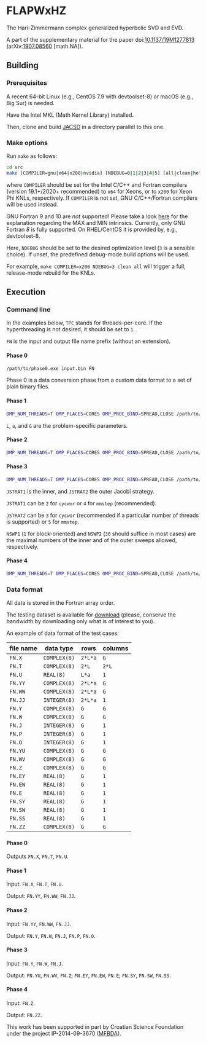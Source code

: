 # FLAPWxHZ
The Hari-Zimmermann complex generalized hyperbolic SVD and EVD.

A part of the supplementary material for the paper
doi:[10.1137/19M1277813](https://doi.org/10.1137/19M1277813 "The LAPW Method with Eigendecomposition Based on the Hari–Zimmermann Generalized Hyperbolic SVD")
(arXiv:[1907.08560](https://arxiv.org/abs/1907.08560 "The LAPW Method with Eigendecomposition Based on the Hari–Zimmermann Generalized Hyperbolic SVD") \[math.NA\]).

## Building

### Prerequisites

A recent 64-bit Linux (e.g., CentOS 7.9 with devtoolset-8) or macOS (e.g., Big Sur) is needed.

Have the Intel MKL (Math Kernel Library) installed.

Then, clone and build [JACSD](https://github.com/venovako/JACSD) in a directory parallel to this one.

### Make options

Run ``make`` as follows:
```bash
cd src
make [COMPILER=gnu|x64|x200|nvidia] [NDEBUG=0|1|2|3|4|5] [all|clean|help]
```
where ``COMPILER`` should be set for the Intel C/C++ and Fortran compilers (version 19.1+/2020+ recommended) to ``x64`` for Xeons, or to ``x200`` for Xeon Phi KNLs, respectively.
If ``COMPILER`` is not set, GNU C/C++/Fortran compilers will be used instead.

GNU Fortran 9 and 10 are *not* supported!
Please take a look [here](https://gcc.gnu.org/gcc-9/changes.html) for the explanation regarding the MAX and MIN intrinsics.
Currently, only GNU Fortran *8* is fully supported.
On RHEL/CentOS it is provided by, e.g., devtoolset-8.

Here, ``NDEBUG`` should be set to the desired optimization level (``3`` is a sensible choice).
If unset, the predefined debug-mode build options will be used.

For example, ``make COMPILER=x200 NDEBUG=3 clean all`` will trigger a full, release-mode rebuild for the KNLs.

## Execution

### Command line

In the examples below, ``TPC`` stands for threads-per-core.
If the hyperthreading is not desired, it should be set to ``1``.

``FN`` is the input and output file name prefix (without an extension).

#### Phase 0

```bash
/path/to/phase0.exe input.bin FN
```

Phase 0 is a data conversion phase from a custom data format to a set of plain binary files.

#### Phase 1

```bash
OMP_NUM_THREADS=T OMP_PLACES=CORES OMP_PROC_BIND=SPREAD,CLOSE /path/to/phase1.exe FN L a G TPC
```

``L``, ``a``, and ``G`` are the problem-specific parameters.

#### Phase 2

```bash
OMP_NUM_THREADS=T OMP_PLACES=CORES OMP_PROC_BIND=SPREAD,CLOSE /path/to/phase2.exe FN M N TPC
```

#### Phase 3

```bash
OMP_NUM_THREADS=T OMP_PLACES=CORES OMP_PROC_BIND=SPREAD,CLOSE /path/to/phase3.exe FN M N TPC JSTRAT1 NSWP1 JSTRAT2 NSWP2
```

``JSTRAT1`` is the inner, and ``JSTRAT2`` the outer Jacobi strategy.

``JSTRAT1`` can be ``2`` for ``cycwor`` or ``4`` for ``mmstep`` (recommended).

``JSTRAT2`` can be ``3`` for ``cycwor`` (recommended if a particular number of threads is supported) or ``5`` for ``mmstep``.

``NSWP1`` (``1`` for block-oriented) and ``NSWP2`` (``30`` should suffice in most cases) are the maximal numbers of the inner and of the outer sweeps allowed, respectively.

#### Phase 4

```bash
OMP_NUM_THREADS=T OMP_PLACES=CORES OMP_PROC_BIND=SPREAD,CLOSE /path/to/phase4.exe FN N TPC
```

### Data format

All data is stored in the Fortran array order.

The testing dataset is available for [download](http://euridika.math.hr:1846/Jacobi/FLAPW-data/) (please, conserve the bandwidth by downloading only what is of interest to you).

An example of data format of the test cases:

| file name |      data type |      rows | columns |
| --------- | -------------- | --------- | ------- |
| ``FN.X``  | ``COMPLEX(8)`` | ``2*L*a`` | ``G``   |
| ``FN.T``  | ``COMPLEX(8)`` | ``2*L``   | ``2*L`` |
| ``FN.U``  |    ``REAL(8)`` | ``L*a``   | ``1``   |
| ``FN.YY`` | ``COMPLEX(8)`` | ``2*L*a`` | ``G``   |
| ``FN.WW`` | ``COMPLEX(8)`` | ``2*L*a`` | ``G``   |
| ``FN.JJ`` | ``INTEGER(8)`` | ``2*L*a`` | ``1``   |
| ``FN.Y``  | ``COMPLEX(8)`` | ``G``     | ``G``   |
| ``FN.W``  | ``COMPLEX(8)`` | ``G``     | ``G``   |
| ``FN.J``  | ``INTEGER(8)`` | ``G``     | ``1``   |
| ``FN.P``  | ``INTEGER(8)`` | ``G``     | ``1``   |
| ``FN.O``  | ``INTEGER(8)`` | ``G``     | ``1``   |
| ``FN.YU`` | ``COMPLEX(8)`` | ``G``     | ``G``   |
| ``FN.WV`` | ``COMPLEX(8)`` | ``G``     | ``G``   |
| ``FN.Z``  | ``COMPLEX(8)`` | ``G``     | ``G``   |
| ``FN.EY`` |    ``REAL(8)`` | ``G``     | ``1``   |
| ``FN.EW`` |    ``REAL(8)`` | ``G``     | ``1``   |
| ``FN.E``  |    ``REAL(8)`` | ``G``     | ``1``   |
| ``FN.SY`` |    ``REAL(8)`` | ``G``     | ``1``   |
| ``FN.SW`` |    ``REAL(8)`` | ``G``     | ``1``   |
| ``FN.SS`` |    ``REAL(8)`` | ``G``     | ``1``   |
| ``FN.ZZ`` | ``COMPLEX(8)`` | ``G``     | ``G``   |

#### Phase 0

Outputs ``FN.X``, ``FN.T``, ``FN.U``.

#### Phase 1

Input: ``FN.X``, ``FN.T``, ``FN.U``.

Output: ``FN.YY``, ``FN.WW``, ``FN.JJ``.

#### Phase 2

Input: ``FN.YY``, ``FN.WW``, ``FN.JJ``.

Output: ``FN.Y``, ``FN.W``, ``FN.J``, ``FN.P``, ``FN.O``.

#### Phase 3

Input: ``FN.Y``, ``FN.W``, ``FN.J``.

Output: ``FN.YU``, ``FN.WV``, ``FN.Z``; ``FN.EY``, ``FN.EW``, ``FN.E``; ``FN.SY``, ``FN.SW``, ``FN.SS``.

#### Phase 4

Input: ``FN.Z``.

Output: ``FN.ZZ``.

This work has been supported in part by Croatian Science Foundation under the project IP-2014-09-3670 ([MFBDA](https://web.math.pmf.unizg.hr/mfbda/)).
